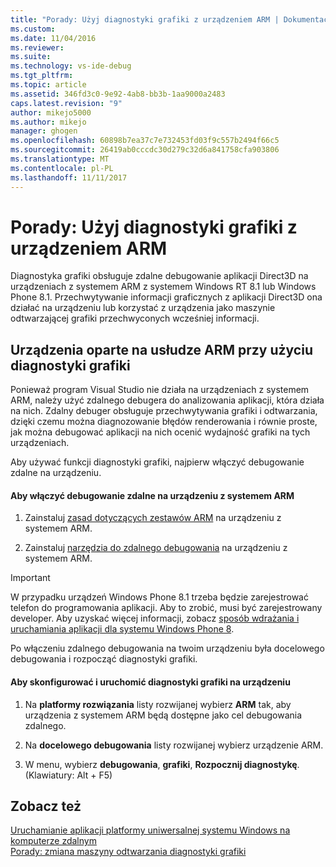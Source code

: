 ```yaml
---
title: "Porady: Użyj diagnostyki grafiki z urządzeniem ARM | Dokumentacja firmy Microsoft"
ms.custom: 
ms.date: 11/04/2016
ms.reviewer: 
ms.suite: 
ms.technology: vs-ide-debug
ms.tgt_pltfrm: 
ms.topic: article
ms.assetid: 346fd3c0-9e92-4ab8-bb3b-1aa9000a2483
caps.latest.revision: "9"
author: mikejo5000
ms.author: mikejo
manager: ghogen
ms.openlocfilehash: 60898b7ea37c7e732453fd03f9c557b2494f66c5
ms.sourcegitcommit: 26419ab0cccdc30d279c32d6a841758cfa903806
ms.translationtype: MT
ms.contentlocale: pl-PL
ms.lasthandoff: 11/11/2017
---
```

# <a name="how-to-use-graphics-diagnostics-with-an-arm-device"></a>Porady: Użyj diagnostyki grafiki z urządzeniem ARM
Diagnostyka grafiki obsługuje zdalne debugowanie aplikacji Direct3D na urządzeniach z systemem ARM z systemem Windows RT 8.1 lub Windows Phone 8.1. Przechwytywanie informacji graficznych z aplikacji Direct3D ona działać na urządzeniu lub korzystać z urządzenia jako maszynie odtwarzającej grafiki przechwyconych wcześniej informacji.  
  
## <a name="using-graphics-diagnostics-with-an-arm-based-device"></a>Urządzenia oparte na usłudze ARM przy użyciu diagnostyki grafiki  
 Ponieważ program Visual Studio nie działa na urządzeniach z systemem ARM, należy użyć zdalnego debugera do analizowania aplikacji, która działa na nich. Zdalny debuger obsługuje przechwytywania grafiki i odtwarzania, dzięki czemu można diagnozowanie błędów renderowania i równie proste, jak można debugować aplikacji na nich ocenić wydajność grafiki na tych urządzeniach.  
  
 Aby używać funkcji diagnostyki grafiki, najpierw włączyć debugowanie zdalne na urządzeniu.  
  
#### <a name="to-enable-remote-debugging-on-your-arm-based-device"></a>Aby włączyć debugowanie zdalne na urządzeniu z systemem ARM  
  
1.  Zainstaluj [zasad dotyczących zestawów ARM](http://msdn.microsoft.com/windows/desktop/dn469188) na urządzeniu z systemem ARM.  
  
2.  Zainstaluj [narzędzia do zdalnego debugowania](http://go.microsoft.com/fwlink/?LinkId=393086) na urządzeniu z systemem ARM.  
  
> [!IMPORTANT]
>  W przypadku urządzeń Windows Phone 8.1 trzeba będzie zarejestrować telefon do programowania aplikacji. Aby to zrobić, musi być zarejestrowany developer. Aby uzyskać więcej informacji, zobacz [sposób wdrażania i uruchamiania aplikacji dla systemu Windows Phone 8](http://msdn.microsoft.com/library/windowsphone/develop/ff402565.aspx).  
  
 Po włączeniu zdalnego debugowania na twoim urządzeniu była docelowego debugowania i rozpocząć diagnostyki grafiki.  
  
#### <a name="to-configure-and-start-graphics-diagnostics-on-your-device"></a>Aby skonfigurować i uruchomić diagnostyki grafiki na urządzeniu  
  
1.  Na **platformy rozwiązania** listy rozwijanej wybierz **ARM** tak, aby urządzenia z systemem ARM będą dostępne jako cel debugowania zdalnego.  
  
2.  Na **docelowego debugowania** listy rozwijanej wybierz urządzenie ARM.  
  
3.  W menu, wybierz **debugowania**, **grafiki**, **Rozpocznij diagnostykę**. (Klawiatury: Alt + F5)  
  
## <a name="see-also"></a>Zobacz też  
 [Uruchamianie aplikacji platformy uniwersalnej systemu Windows na komputerze zdalnym](../run-windows-store-apps-on-a-remote-machine.md)   
 [Porady: zmiana maszyny odtwarzania diagnostyki grafiki](how-to-change-the-graphics-diagnostics-playback-machine.md)